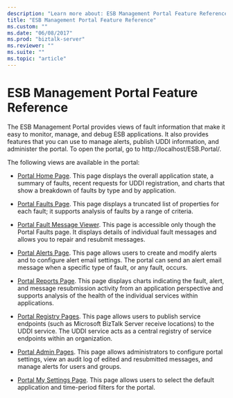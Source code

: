 ```yaml
---
description: "Learn more about: ESB Management Portal Feature Reference"
title: "ESB Management Portal Feature Reference"
ms.custom: ""
ms.date: "06/08/2017"
ms.prod: "biztalk-server"
ms.reviewer: ""
ms.suite: ""
ms.topic: "article"
---
```

# ESB Management Portal Feature Reference
The ESB Management Portal provides views of fault information that make it easy to monitor, manage, and debug ESB applications. It also provides features that you can use to manage alerts, publish UDDI information, and administer the portal. To open the portal, go to http://localhost/ESB.Portal/.  
  
 The following views are available in the portal:  
  
-   [Portal Home Page](../esb-toolkit/portal-home-page.md). This page displays the overall application state, a summary of faults, recent requests for UDDI registration, and charts that show a breakdown of faults by type and by application.  
  
-   [Portal Faults Page](../esb-toolkit/portal-faults-page.md). This page displays a truncated list of properties for each fault; it supports analysis of faults by a range of criteria.  
  
-   [Portal Fault Message Viewer](../esb-toolkit/portal-fault-message-viewer.md). This page is accessible only though the Portal Faults page. It displays details of individual fault messages and allows you to repair and resubmit messages.  
  
-   [Portal Alerts Page](../esb-toolkit/portal-alerts-page.md). This page allows users to create and modify alerts and to configure alert email settings. The portal can send an alert email message when a specific type of fault, or any fault, occurs.  
  
-   [Portal Reports Page](../esb-toolkit/portal-reports-page.md). This page displays charts indicating the fault, alert, and message resubmission activity from an application perspective and supports analysis of the health of the individual services within applications.  
  
-   [Portal Registry Pages](../esb-toolkit/portal-registry-pages.md). This page allows users to publish service endpoints (such as Microsoft BizTalk Server receive locations) to the UDDI service. The UDDI service acts as a central registry of service endpoints within an organization.  
  
-   [Portal Admin Pages](../esb-toolkit/portal-admin-pages.md). This page allows administrators to configure portal settings, view an audit log of edited and resubmitted messages, and manage alerts for users and groups.  
  
-   [Portal My Settings Page](../esb-toolkit/portal-my-settings-page.md). This page allows users to select the default application and time-period filters for the portal.
